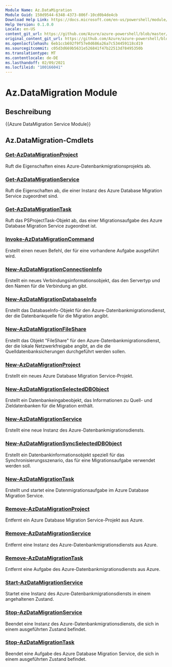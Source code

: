 ```yaml
---
Module Name: Az.DataMigration
Module Guid: 150d9544-6348-4373-806f-10cd0b4de4cb
Download Help Link: https://docs.microsoft.com/en-us/powershell/module/az.datamigration
Help Version: 0.1.0.0
Locale: en-US
content_git_url: https://github.com/Azure/azure-powershell/blob/master/src/DataMigration/DataMigration/help/Az.DataMigration.md
original_content_git_url: https://github.com/Azure/azure-powershell/blob/master/src/DataMigration/DataMigration/help/Az.DataMigration.md
ms.openlocfilehash: 6eb1ccb692f9f57e0d686a26a7c534459118cd19
ms.sourcegitcommit: c05d3d669b5631e526841f47b22513d78495350b
ms.translationtype: MT
ms.contentlocale: de-DE
ms.lasthandoff: 02/09/2021
ms.locfileid: "100166041"
---
```

# Az.DataMigration Module
## Beschreibung
{{Azure DataMigration Service Module}}

## Az.DataMigration-Cmdlets
### [Get-AzDataMigrationProject](Get-AzDataMigrationProject.md)
Ruft die Eigenschaften eines Azure-Datenbankmigrationsprojekts ab.

### [Get-AzDataMigrationService](Get-AzDataMigrationService.md)
Ruft die Eigenschaften ab, die einer Instanz des Azure Database Migration Service zugeordnet sind. 

### [Get-AzDataMigrationTask](Get-AzDataMigrationTask.md)
Ruft das PSProjectTask-Objekt ab, das einer Migrationsaufgabe des Azure Database Migration Service zugeordnet ist.

### [Invoke-AzDataMigrationCommand](Invoke-AzDataMigrationCommand.md)
Erstellt einen neuen Befehl, der für eine vorhandene Aufgabe ausgeführt wird.

### [New-AzDataMigrationConnectionInfo](New-AzDataMigrationConnectionInfo.md)
Erstellt ein neues Verbindungsinformationsobjekt, das den Servertyp und den Namen für die Verbindung an gibt.

### [New-AzDataMigrationDatabaseInfo](New-AzDataMigrationDatabaseInfo.md)
Erstellt das DatabaseInfo-Objekt für den Azure-Datenbankmigrationsdienst, der die Datenbankquelle für die Migration angibt.

### [New-AzDataMigrationFileShare](New-AzDataMigrationFileShare.md)
Erstellt das Objekt "FileShare" für den Azure-Datenbankmigrationsdienst, der die lokale Netzwerkfreigabe angibt, an die die Quelldatenbanksicherungen durchgeführt werden sollen.

### [New-AzDataMigrationProject](New-AzDataMigrationProject.md)
Erstellt ein neues Azure Database Migration Service-Projekt.

### [New-AzDataMigrationSelectedDBObject](New-AzDataMigrationSelectedDBObject.md)
Erstellt ein Datenbankeingabeobjekt, das Informationen zu Quell- und Zieldatenbanken für die Migration enthält.

### [New-AzDataMigrationService](New-AzDataMigrationService.md)
Erstellt eine neue Instanz des Azure-Datenbankmigrationsdiensts.

### [New-AzDataMigrationSyncSelectedDBObject](New-AzDataMigrationSyncSelectedDBObject.md)
Erstellt ein Datenbankinformationsobjekt speziell für das Synchronisierungsszenario, das für eine Migrationsaufgabe verwendet werden soll.

### [New-AzDataMigrationTask](New-AzDataMigrationTask.md)
Erstellt und startet eine Datenmigrationsaufgabe im Azure Database Migration Service.

### [Remove-AzDataMigrationProject](Remove-AzDataMigrationProject.md)
Entfernt ein Azure Database Migration Service-Projekt aus Azure.

### [Remove-AzDataMigrationService](Remove-AzDataMigrationService.md)
Entfernt eine Instanz des Azure-Datenbankmigrationsdiensts aus Azure.

### [Remove-AzDataMigrationTask](Remove-AzDataMigrationTask.md)
Entfernt eine Aufgabe des Azure-Datenbankmigrationsdiensts aus Azure.

### [Start-AzDataMigrationService](Start-AzDataMigrationService.md)
Startet eine Instanz des Azure-Datenbankmigrationsdiensts in einem angehaltenen Zustand. 

### [Stop-AzDataMigrationService](Stop-AzDataMigrationService.md)
Beendet eine Instanz des Azure-Datenbankmigrationsdiensts, die sich in einem ausgeführten Zustand befindet.

### [Stop-AzDataMigrationTask](Stop-AzDataMigrationTask.md)
Beendet eine Aufgabe des Azure Database Migration Service, die sich in einem ausgeführten Zustand befindet.

